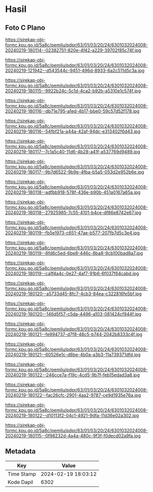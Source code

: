 # Hasil

## Foto C Plano

https://sirekap-obj-formc.kpu.go.id/5a8c/pemilu/pdpr/63/01/03/20/24/6301032024008-20240219-180114--02382751-820e-4f42-a229-39702f85c74f.jpg

https://sirekap-obj-formc.kpu.go.id/5a8c/pemilu/pdpr/63/01/03/20/24/6301032024008-20240219-121942--d543544c-9451-496d-8933-6a2c511d5c3a.jpg

https://sirekap-obj-formc.kpu.go.id/5a8c/pemilu/pdpr/63/01/03/20/24/6301032024008-20240219-180115--9922b24c-5c1d-4ca2-b92b-a5310e1c574f.jpg

https://sirekap-obj-formc.kpu.go.id/5a8c/pemilu/pdpr/63/01/03/20/24/6301032024008-20240219-180116--db71e795-a1ed-4b17-bbe0-59c57d52f178.jpg

https://sirekap-obj-formc.kpu.go.id/5a8c/pemilu/pdpr/63/01/03/20/24/6301032024008-20240219-180116--54fbf21a-a44a-42af-94dc-e313402f6d43.jpg

https://sirekap-obj-formc.kpu.go.id/5a8c/pemilu/pdpr/63/01/03/20/24/6301032024008-20240219-180117--7c1a5c40-11d6-4b28-a41f-a537769d9489.jpg

https://sirekap-obj-formc.kpu.go.id/5a8c/pemilu/pdpr/63/01/03/20/24/6301032024008-20240219-180117--9b7d6522-9b9e-4fba-b5a5-053d2e952b6e.jpg

https://sirekap-obj-formc.kpu.go.id/5a8c/pemilu/pdpr/63/01/03/20/24/6301032024008-20240219-180118--adfbb918-578f-436e-b90b-451a0167a65a.jpg

https://sirekap-obj-formc.kpu.go.id/5a8c/pemilu/pdpr/63/01/03/20/24/6301032024008-20240219-180118--27925985-7c55-4101-b4ce-df86e8742e67.jpg

https://sirekap-obj-formc.kpu.go.id/5a8c/pemilu/pdpr/63/01/03/20/24/6301032024008-20240219-180119--fb5e1973-c651-47ae-b577-207fb7d5c3e4.jpg

https://sirekap-obj-formc.kpu.go.id/5a8c/pemilu/pdpr/63/01/03/20/24/6301032024008-20240219-180119--8fd6c5ed-6be8-446c-8ba8-9cb100bad8a7.jpg

https://sirekap-obj-formc.kpu.go.id/5a8c/pemilu/pdpr/63/01/03/20/24/6301032024008-20240219-180119--ca1f4a4c-0e27-4af7-91b6-6f037f64cabd.jpg

https://sirekap-obj-formc.kpu.go.id/5a8c/pemilu/pdpr/63/01/03/20/24/6301032024008-20240219-180120--a5733d45-8fc7-4cb3-84ea-c322816fe5bf.jpg

https://sirekap-obj-formc.kpu.go.id/5a8c/pemilu/pdpr/63/01/03/20/24/6301032024008-20240219-180120--146d5f57-c5da-4496-a103-081424cf944f.jpg

https://sirekap-obj-formc.kpu.go.id/5a8c/pemilu/pdpr/63/01/03/20/24/6301032024008-20240219-180121--fe994737-d7f8-48c5-b744-2042b8333c4f.jpg

https://sirekap-obj-formc.kpu.go.id/5a8c/pemilu/pdpr/63/01/03/20/24/6301032024008-20240219-180121--60526e1c-d6be-4b0a-a3b3-11a739371dfd.jpg

https://sirekap-obj-formc.kpu.go.id/5a8c/pemilu/pdpr/63/01/03/20/24/6301032024008-20240219-180122--246cce7a-f19c-4cd5-9b7f-feb15edad3a8.jpg

https://sirekap-obj-formc.kpu.go.id/5a8c/pemilu/pdpr/63/01/03/20/24/6301032024008-20240219-180122--fac26cfc-2901-4aa2-9787-ce9d1935e76a.jpg

https://sirekap-obj-formc.kpu.go.id/5a8c/pemilu/pdpr/63/01/03/20/24/6301032024008-20240219-180122--d10113f2-04c1-4921-9dfa-11d36e02a302.jpg

https://sirekap-obj-formc.kpu.go.id/5a8c/pemilu/pdpr/63/01/03/20/24/6301032024008-20240219-180115--0f98232d-4a4a-480c-9f3f-f0decd02a9fa.jpg


## Metadata

| Key        | Value               |
| ---------- | ------------------- |
| Time Stamp | 2024-02-19 18:03:12 |
| Kode Dapil | 6302                |



